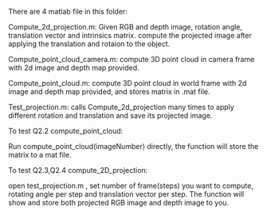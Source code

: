 There are 4 matlab file in this folder:

Compute_2d_projection.m: Given RGB and depth image, rotation angle, translation vector and intrinsics matrix. compute the projected image after applying the translation and rotaion to the object.

Compute_point_cloud_camera.m: compute 3D point cloud in camera frame with 2d image and depth map provided.

Compute_point_cloud.m: compute 3D point cloud in world frame with 2d image and depth map provided, and stores matrix in .mat file.

Test_projection.m: calls Compute_2d_projection many times to apply different rotation and translation and save its projected image.





To test Q2.2 compute_point_cloud:

Run compute_point_cloud(imageNumber) directly, the function will store the matrix to a mat file.



To test Q2.3,Q2.4 compute_2D_projection: 

open test_projection.m , set number of frame(steps) you want to compute, rotating angle per step and translation vector per step. The function will show and store both projected RGB image and depth image to you.

